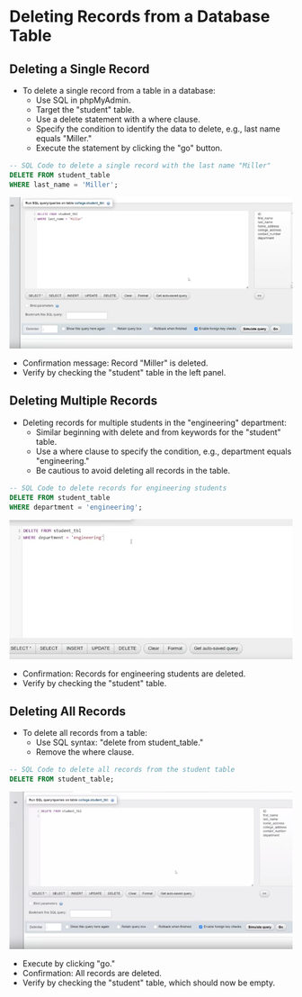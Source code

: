 

# Deleting Records from a Database Table

## Deleting a Single Record

- To delete a single record from a table in a database:
  - Use SQL in phpMyAdmin.
  - Target the "student" table.
  - Use a delete statement with a where clause.
  - Specify the condition to identify the data to delete, e.g., last name equals "Miller."
  - Execute the statement by clicking the "go" button.

```sql
-- SQL Code to delete a single record with the last name "Miller"
DELETE FROM student_table
WHERE last_name = 'Miller';
```
![Alt text](image-3.png)

- Confirmation message: Record "Miller" is deleted.
- Verify by checking the "student" table in the left panel.

## Deleting Multiple Records

- Deleting records for multiple students in the "engineering" department:
  - Similar beginning with delete and from keywords for the "student" table.
  - Use a where clause to specify the condition, e.g., department equals "engineering."
  - Be cautious to avoid deleting all records in the table.

```sql
-- SQL Code to delete records for engineering students
DELETE FROM student_table
WHERE department = 'engineering';
```
![Alt text](image-4.png)

- Confirmation: Records for engineering students are deleted.
- Verify by checking the "student" table.

## Deleting All Records

- To delete all records from a table:
  - Use SQL syntax: "delete from student_table."
  - Remove the where clause.

```sql
-- SQL Code to delete all records from the student table
DELETE FROM student_table;
```
![Alt text](image-5.png)

- Execute by clicking "go."
- Confirmation: All records are deleted.
- Verify by checking the "student" table, which should now be empty.